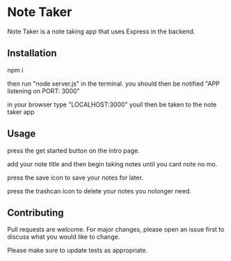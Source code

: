 # Note Taker

Note Taker is a note taking app that uses Express in the backend.
## Installation

npm i 

then run "node server.js" in the terminal. you should then be notified "APP listening on PORT: 3000"

in your browser type "LOCALHOST:3000" youll then be taken to the note taker app

## Usage

press the get started button on the intro page.

add your note title and then begin taking notes until you cant note no mo.

press the save icon to save your notes for later.

press the trashcan icon to delete your notes you nolonger need.

## Contributing
Pull requests are welcome. For major changes, please open an issue first to discuss what you would like to change.

Please make sure to update tests as appropriate.
